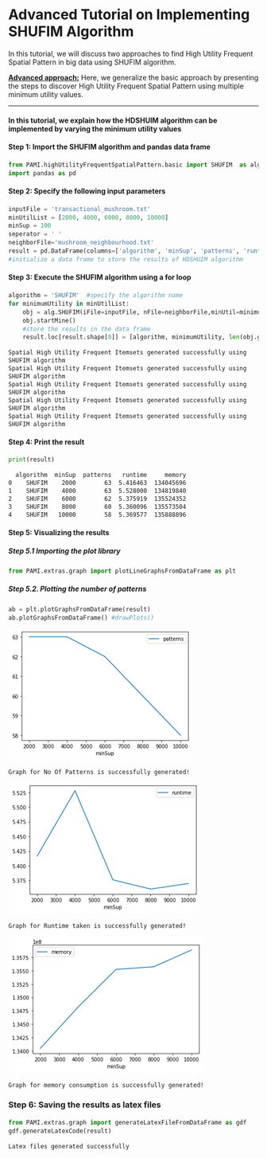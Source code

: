 # Advanced Tutorial on Implementing SHUFIM Algorithm

In this tutorial, we will discuss two approaches to find High Utility Frequent Spatial Pattern in big data using SHUFIM algorithm.

[__Advanced approach:__](#advApproach) Here, we generalize the basic approach by presenting the steps to discover High Utility Frequent Spatial Pattern using multiple minimum utility values.

***

#### In this tutorial, we explain how the HDSHUIM algorithm  can be implemented by varying the minimum utility values

#### Step 1: Import the SHUFIM algorithm and pandas data frame


```python
from PAMI.highUtilityFrequentSpatialPattern.basic import SHUFIM  as alg
import pandas as pd
```

#### Step 2: Specify the following input parameters


```python
inputFile = 'transactional_mushroom.txt'
minUtilList = [2000, 4000, 6000, 8000, 10000]
minSup = 100
seperator = ' '
neighborFile='mushroom_neighbourhood.txt'
result = pd.DataFrame(columns=['algorithm', 'minSup', 'patterns', 'runtime', 'memory']) 
#initialize a data frame to store the results of HDSHUIM algorithm
```

#### Step 3: Execute the SHUFIM algorithm using a for loop


```python
algorithm = 'SHUFIM'  #specify the algorithm name
for minimumUtility in minUtilList:
    obj = alg.SHUFIM(iFile=inputFile, nFile=neighborFile,minUtil=minimumUtility, minSup=1000, sep=seperator)
    obj.startMine()
    #store the results in the data frame
    result.loc[result.shape[0]] = [algorithm, minimumUtility, len(obj.getPatterns()), obj.getRuntime(), obj.getMemoryRSS()]
```

    Spatial High Utility Frequent Itemsets generated successfully using SHUFIM algorithm
    Spatial High Utility Frequent Itemsets generated successfully using SHUFIM algorithm
    Spatial High Utility Frequent Itemsets generated successfully using SHUFIM algorithm
    Spatial High Utility Frequent Itemsets generated successfully using SHUFIM algorithm
    Spatial High Utility Frequent Itemsets generated successfully using SHUFIM algorithm


#### Step 4: Print the result


```python
print(result)
```

      algorithm  minSup  patterns   runtime     memory
    0    SHUFIM    2000        63  5.416463  134045696
    1    SHUFIM    4000        63  5.528000  134819840
    2    SHUFIM    6000        62  5.375919  135524352
    3    SHUFIM    8000        60  5.360096  135573504
    4    SHUFIM   10000        58  5.369577  135888896


#### Step 5: Visualizing the results

##### Step 5.1 Importing the plot library


```python
from PAMI.extras.graph import plotLineGraphsFromDataFrame as plt
```

##### Step 5.2. Plotting the number of patterns


```python
ab = plt.plotGraphsFromDataFrame(result)
ab.plotGraphsFromDataFrame() #drawPlots()
```


    
![png](output_16_0.png)
    


    Graph for No Of Patterns is successfully generated!



    
![png](output_16_2.png)
    


    Graph for Runtime taken is successfully generated!



    
![png](output_16_4.png)
    


    Graph for memory consumption is successfully generated!


### Step 6: Saving the results as latex files


```python
from PAMI.extras.graph import generateLatexFileFromDataFrame as gdf
gdf.generateLatexCode(result)
```

    Latex files generated successfully

